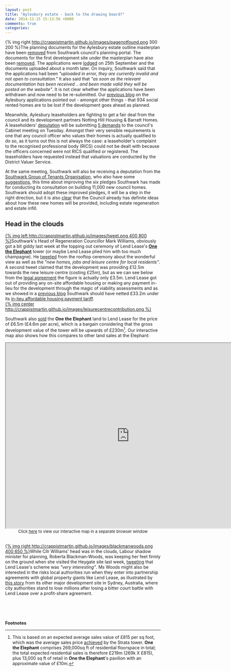 ```yaml
---
layout: post
title: "Aylesbury estate - back to the drawing board?"
date: 2014-11-15 15:13:56 +0000
comments: true
categories: 
---
```

{% img right http://crappistmartin.github.io/images/pagenotfound.png 300 200 %}The planning documents for the Aylesbury estate outline masterplan have been [removed](http://planningonline.southwark.gov.uk/AcolNetCGI.exe?ACTION=UNWRAP&RIPNAME=Root.PgeDocs&TheSystemkey=9557153) from Southwark council's planning portal. The documents for the first development site under the masterplan have also been [removed](http://planningonline.southwark.gov.uk/AcolNetCGI.exe?ACTION=UNWRAP&RIPNAME=Root.PgeDocs&TheSystemkey=9557152). The applications were [lodged](http://35percent.org/images/scan0027.pdf) on 25th September and the documents uploaded about a month later. On inquiry, Southwark said that the applications had been _"uploaded in error, they are currently invalid and not open to consultation."_ It also said that _"as soon as the relevant documentation has been received .. and been made valid they will be posted on the website"_. It is not clear whether the applications have been withdrawn and now need to be re-submitted. Our [previous blog](http://35percent.org/blog/2014/11/01/aylesbury-estate-planning-application/) on the Aylesbury applications pointed out - amongst other things - that 934 social rented homes are to be lost if the development goes ahead as planned. 

Meanwhile, Aylesbury leaseholders are fighting to get a fair deal from the council and its development partners Notting Hill Housing & Barratt Homes. A leaseholders' [deputation](http://moderngov.southwark.gov.uk/documents/s50093/Report%20Deputation%20Requests.pdf) will be submitting [5 demands](https://halag.files.wordpress.com/2014/11/alag_depuation18nov_finalversion.pdf) to the council's Cabinet meeting on Tuesday. Amongst their very sensible requirements is one that any council officer who values their homes is actually qualified to do so, as it turns out this is not always the case: a leaseholder's complaint to the recognised professional body (RICS) could not be dealt with because the officers concerned were not RICS qualified or registered. The leaseholders have requested instead that valuations are conducted by the District Valuer Service.

At the same meeting, Southwark will also be receiving a deputation from the [Southwark Group of Tenants Organisation](http://www.sgto.org.uk/), who also have some [suggestions](http://moderngov.southwark.gov.uk/documents/s49943/Appendix%206%20Six%20alternative%20pledges%20from%20SGTO.pdf), this time about improving the six pledges Southwark has made for conducting its consultation on building 11,000 new council homes. Southwark should adopt these improved pledges, it will be a step in the right direction, but it is also [clear](http://35percent.org/blog/2014/11/08/southwark-fails-to-deliver/) that the Council already has definite ideas about how these new homes will be provided, including estate regeneration and estate infill.

## Head in the clouds
[{% img left http://crappistmartin.github.io/images/tweet.png 400 800 %}](https://twitter.com/betterelephant/status/531882170424786944)Southwark's Head of Regeneration Councillor Mark Williams, obviously got a bit giddy last week at the topping out ceremony of Lend Lease's [__One the Elephant__](http://www.onetheelephant.com/apartments/browse-apartments) tower (or maybe Lend Lease plied him with too much champagne). He [tweeted](http://35percent.org/blog/2014/01/11/flogging-the-elephant/) from the rooftop ceremony about the wonderful view as well as the _"new homes, jobs and leisure centre for local residents"_. A second tweet claimed that the development was providing £12.5m towards the new leisure centre (costing £25m), but as we can see below from the [legal agreement](http://planningonline.southwark.gov.uk/DocsOnline/Documents/305818_1.pdf) the figure is actually only £3.5m. Lend Lease got out of providing any on-site affordable housing or making any payment in-lieu for the development through the magic of viability assessments and as we showed in a [previous blog](http://35percent.org/blog/2014/01/11/flogging-the-elephant/) Southwark should have netted £33.2m under its [in-lieu affordable housing payment tariff](/images/affordablehousingspg.pdf).  
[{% img center http://crappistmartin.github.io/images/leisurecentrecontribution.png %}](http://planningonline.southwark.gov.uk/DocsOnline/Documents/305818_1.pdf)

Southwark also [sold](http://crappistmartin.github.io/images/LandRegistry_OneTheElephant.pdf) the __One the Elephant__ land to Lend Lease for the price of £6.5m (£4.6m per acre), which is a bargain considering that the gross development value of the tower will be upwards of £230m[^1]. Our interactive map also shows how this compares to other land sales at the Elephant:

<center>
<iframe src="http://35percent.org/map.html" width="800" height="600"></iframe>
</br><font size="2">Click <a href="http://35percent.org/map.html">here</a> to view our interactive map in a separate browser window</font>
</center>
</br>

[{% img right http://crappistmartin.github.io/images/blackmanwoods.png 400 650 %}](https://twitter.com/robertabwMP/status/531797457492250624)While Cllr Williams' head was in the clouds, Labour shadow minister for planning, Roberta Blackman-Woods, was keeping her feet firmly on the ground when she visited the Heygate site last week, [tweeting](https://twitter.com/robertabwMP/status/531797457492250624) that Lend Lease's scheme was _"very interesting"_. Ms Woods might also be interested in the risks local authorities run when they enter into partnership agreements with global property giants like Lend Lease, as illustrated by [this story](http://www.architectureanddesign.com.au/news/lend-lease-nsw-government-dispute-halts-barangaroo) from its other major development site in Sydney, Australia, where city authorities stand to lose millions after losing a bitter court battle with Lend Lease over a profit-share agreement. 


</br>
</br>
</br>


__Footnotes__
[^1]: This is based on an expected average sales value of £815 per sq foot, which was the average sales price [achieved](http://www.colliers.com/~/media/Files/EMEA/UK/research/residential/201202-central-london-residential-market.pdf) by the Strata tower.  __One the Elephant__ comprises 269,000sq ft of residential floorspace in total; the total expected residential sales is therefore £219m (269k X £815), plus 13,000 sq ft of retail in __One the Elephant__'s pavilion with an approximate value of £10m.


